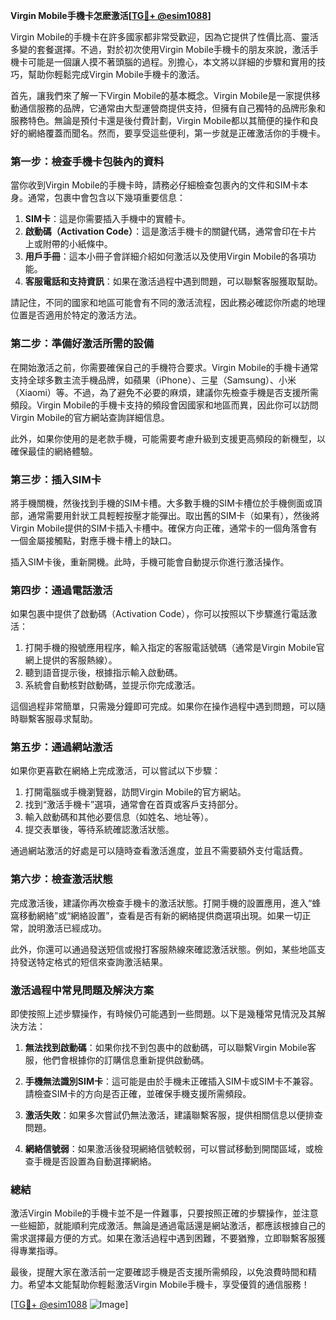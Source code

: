 **Virgin Mobile手機卡怎麽激活[[TG💪+ @esim1088](https://t.me/s/esim1088)]**

Virgin Mobile的手機卡在許多國家都非常受歡迎，因為它提供了性價比高、靈活多變的套餐選擇。不過，對於初次使用Virgin Mobile手機卡的朋友來說，激活手機卡可能是一個讓人摸不著頭腦的過程。別擔心，本文將以詳細的步驟和實用的技巧，幫助你輕鬆完成Virgin Mobile手機卡的激活。

首先，讓我們來了解一下Virgin Mobile的基本概念。Virgin Mobile是一家提供移動通信服務的品牌，它通常由大型運營商提供支持，但擁有自己獨特的品牌形象和服務特色。無論是預付卡還是後付費計劃，Virgin Mobile都以其簡便的操作和良好的網絡覆蓋而聞名。然而，要享受這些便利，第一步就是正確激活你的手機卡。

### **第一步：檢查手機卡包裝內的資料**
當你收到Virgin Mobile的手機卡時，請務必仔細檢查包裹內的文件和SIM卡本身。通常，包裹中會包含以下幾項重要信息：
1. **SIM卡**：這是你需要插入手機中的實體卡。
2. **啟動碼（Activation Code）**：這是激活手機卡的關鍵代碼，通常會印在卡片上或附帶的小紙條中。
3. **用戶手冊**：這本小冊子會詳細介紹如何激活以及使用Virgin Mobile的各項功能。
4. **客服電話和支持資訊**：如果在激活過程中遇到問題，可以聯繫客服獲取幫助。

請記住，不同的國家和地區可能會有不同的激活流程，因此務必確認你所處的地理位置是否適用於特定的激活方法。

### **第二步：準備好激活所需的設備**
在開始激活之前，你需要確保自己的手機符合要求。Virgin Mobile的手機卡通常支持全球多數主流手機品牌，如蘋果（iPhone）、三星（Samsung）、小米（Xiaomi）等。不過，為了避免不必要的麻煩，建議你先檢查手機是否支援所需頻段。Virgin Mobile的手機卡支持的頻段會因國家和地區而異，因此你可以訪問Virgin Mobile的官方網站查詢詳細信息。

此外，如果你使用的是老款手機，可能需要考慮升級到支援更高頻段的新機型，以確保最佳的網絡體驗。

### **第三步：插入SIM卡**
將手機關機，然後找到手機的SIM卡槽。大多數手機的SIM卡槽位於手機側面或頂部，通常需要用針狀工具輕輕按壓才能彈出。取出舊的SIM卡（如果有），然後將Virgin Mobile提供的SIM卡插入卡槽中。確保方向正確，通常卡的一個角落會有一個金屬接觸點，對應手機卡槽上的缺口。

插入SIM卡後，重新開機。此時，手機可能會自動提示你進行激活操作。

### **第四步：通過電話激活**
如果包裹中提供了啟動碼（Activation Code），你可以按照以下步驟進行電話激活：

1. 打開手機的撥號應用程序，輸入指定的客服電話號碼（通常是Virgin Mobile官網上提供的客服熱線）。
2. 聽到語音提示後，根據指示輸入啟動碼。
3. 系統會自動核對啟動碼，並提示你完成激活。

這個過程非常簡單，只需幾分鐘即可完成。如果你在操作過程中遇到問題，可以隨時聯繫客服尋求幫助。

### **第五步：通過網站激活**
如果你更喜歡在網絡上完成激活，可以嘗試以下步驟：

1. 打開電腦或手機瀏覽器，訪問Virgin Mobile的官方網站。
2. 找到“激活手機卡”選項，通常會在首頁或客戶支持部分。
3. 輸入啟動碼和其他必要信息（如姓名、地址等）。
4. 提交表單後，等待系統確認激活狀態。

通過網站激活的好處是可以隨時查看激活進度，並且不需要額外支付電話費。

### **第六步：檢查激活狀態**
完成激活後，建議你再次檢查手機卡的激活狀態。打開手機的設置應用，進入“蜂窩移動網絡”或“網絡設置”，查看是否有新的網絡提供商選項出現。如果一切正常，說明激活已經成功。

此外，你還可以通過發送短信或撥打客服熱線來確認激活狀態。例如，某些地區支持發送特定格式的短信來查詢激活結果。

### **激活過程中常見問題及解決方案**
即使按照上述步驟操作，有時候仍可能遇到一些問題。以下是幾種常見情況及其解決方法：

1. **無法找到啟動碼**：如果你找不到包裹中的啟動碼，可以聯繫Virgin Mobile客服，他們會根據你的訂購信息重新提供啟動碼。
   
2. **手機無法識別SIM卡**：這可能是由於手機未正確插入SIM卡或SIM卡不兼容。請檢查SIM卡的方向是否正確，並確保手機支援所需頻段。

3. **激活失敗**：如果多次嘗試仍無法激活，建議聯繫客服，提供相關信息以便排查問題。

4. **網絡信號弱**：如果激活後發現網絡信號較弱，可以嘗試移動到開闊區域，或檢查手機是否設置為自動選擇網絡。

### **總結**
激活Virgin Mobile的手機卡並不是一件難事，只要按照正確的步驟操作，並注意一些細節，就能順利完成激活。無論是通過電話還是網站激活，都應該根據自己的需求選擇最方便的方式。如果在激活過程中遇到困難，不要猶豫，立即聯繫客服獲得專業指導。

最後，提醒大家在激活前一定要確認手機是否支援所需頻段，以免浪費時間和精力。希望本文能幫助你輕鬆激活Virgin Mobile手機卡，享受優質的通信服務！

[[TG💪+ @esim1088](https://t.me/s/esim1088) ![Image](https://i.postimg.cc/4NQfJmqS/Snipaste-2025-05-13-00-14-12.png)]